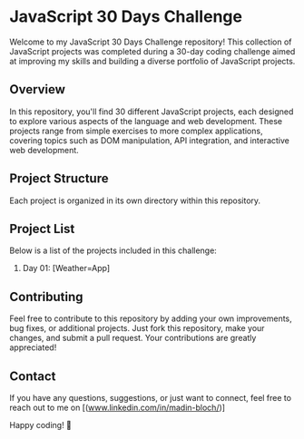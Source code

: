 # JavaScript 30 Days Challenge

Welcome to my JavaScript 30 Days Challenge repository! This collection of JavaScript projects was completed during a 30-day coding challenge aimed at improving my skills and building a diverse portfolio of JavaScript projects.

## Overview

In this repository, you'll find 30 different JavaScript projects, each designed to explore various aspects of the language and web development. These projects range from simple exercises to more complex applications, covering topics such as DOM manipulation, API integration, and interactive web development.

## Project Structure

Each project is organized in its own directory within this repository. 

## Project List

Below is a list of the projects included in this challenge:

1. Day 01: [Weather=App]



## Contributing

Feel free to contribute to this repository by adding your own improvements, bug fixes, or additional projects. Just fork this repository, make your changes, and submit a pull request. Your contributions are greatly appreciated!


## Contact

If you have any questions, suggestions, or just want to connect, feel free to reach out to me on [(www.linkedin.com/in/madin-bloch/)]

Happy coding! 🚀
